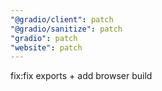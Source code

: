 ```yaml
---
"@gradio/client": patch
"@gradio/sanitize": patch
"gradio": patch
"website": patch
---
```


fix:fix exports + add browser build
